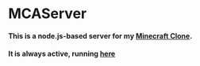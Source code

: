 # MCAServer
#### This is a node.js-based server for my [Minecraft Clone](https://github.com/Brazil-0034/Minecraft-Almost).
#### It is always active, running [here](https://MCAServer.brazil-0034.repl.co)